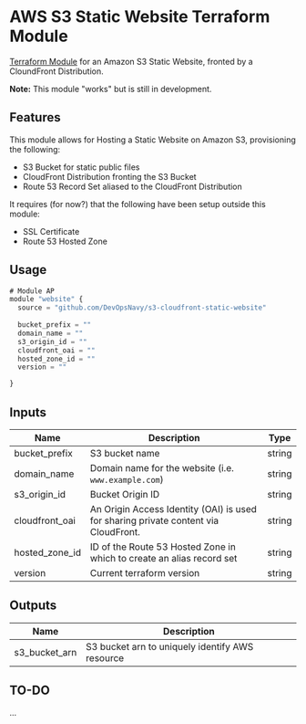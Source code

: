 # AWS S3 Static Website Terraform Module

[Terraform Module](https://registry.terraform.io/modules/conortm/s3-static-website/aws/latest) for an Amazon S3 Static Website, fronted by a CloundFront Distribution.

**Note:** This module "works" but is still in development.


## Features

This module allows for Hosting a Static Website on Amazon S3, provisioning the following:

 -  S3 Bucket for static public files
 -  CloudFront Distribution fronting the S3 Bucket
 -  Route 53 Record Set aliased to the CloudFront Distribution

It requires (for now?) that the following have been setup outside this module:

 -  SSL Certificate
 -  Route 53 Hosted Zone

## Usage
```javascript
# Module AP
module "website" {
  source = "github.com/DevOpsNavy/s3-cloudfront-static-website"
  
  bucket_prefix = ""
  domain_name = ""
  s3_origin_id = ""
  cloudfront_oai = ""
  hosted_zone_id = ""
  version = ""

}
```

## Inputs

| Name             | Description            | Type           | 
| ----------------- | -------------- | -------------- | 
| bucket_prefix | S3 bucket name | string |  
| domain_name | Domain name for the website (i.e. ``` www.example.com```) | string |  
| s3_origin_id | Bucket Origin ID | string |  
| cloudfront_oai | An Origin Access Identity (OAI) is used for sharing private content via CloudFront. | string |  
| hosted_zone_id | ID of the Route 53 Hosted Zone in which to create an alias record set | string |  
| version | Current terraform version | string |

## Outputs

| Name             | Description            |
| ----------------- | --------------    | 
| s3_bucket_arn | S3 bucket arn to uniquely identify AWS resource | 


## TO-DO
...